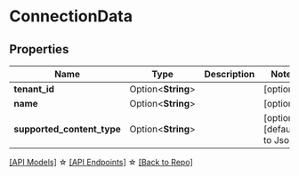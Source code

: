 # ConnectionData

## Properties

Name | Type | Description | Notes
------------ | ------------- | ------------- | -------------
**tenant_id** | Option<**String**> |  | [optional]
**name** | Option<**String**> |  | [optional]
**supported_content_type** | Option<**String**> |  | [optional][default to Json]

[[API Models]](./README.md#documentation-for-models) ☆ [[API Endpoints]](./README.md#documentation-for-api-endpoints) ☆ [[Back to Repo]](../README.md)


